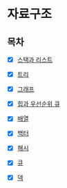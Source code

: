 # 자료구조

## 목차

* [x] [스택과 리스트](https://github.com/99MinSu/CS-Study/blob/main/DataStructure/Stack&List.md)

* [x] [트리](https://github.com/99MinSu/CS-Study/blob/main/DataStructure/Tree.md)

* [x] [그래프](https://github.com/99MinSu/CS-Study/blob/main/DataStructure/Graph.md)

* [x] [힙과 우선순위 큐](https://github.com/99MinSu/CS-Study/blob/main/DataStructure/Heap&Priority_Queue.md)

* [x] [배열](https://github.com/99MinSu/CS-Study/blob/main/DataStructure/Array.md)

* [x] [백터](https://github.com/99MinSu/CS-Study/blob/main/DataStructure/Vector.md)

* [x] [해시](https://github.com/99MinSu/CS-Study/blob/main/DataStructure/Hash.md)

* [x] [큐](https://github.com/99MinSu/CS-Study/blob/main/DataStructure/Queue.md)

* [x] [덱](https://github.com/99MinSu/CS-Study/blob/main/DataStructure/Dequeue.md)


